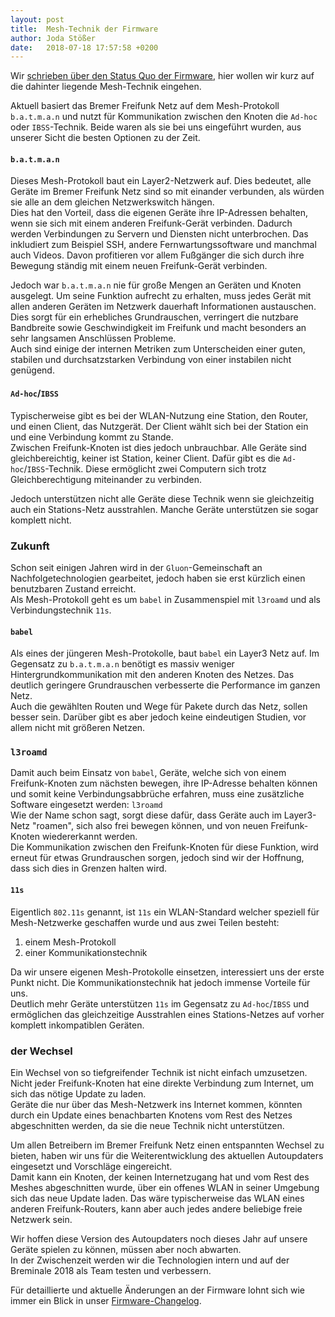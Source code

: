 ```yaml
---
layout: post
title:  Mesh-Technik der Firmware
author: Joda Stößer
date:   2018-07-18 17:57:58 +0200
---
```

Wir [schrieben über den Status Quo der Firmware](./firmware-status-quo.html), hier wollen wir kurz auf die dahinter liegende Mesh-Technik eingehen.

Aktuell basiert das Bremer Freifunk Netz auf dem Mesh-Protokoll `b.a.t.m.a.n` und nutzt für Kommunikation zwischen den Knoten die `Ad-hoc` oder `IBSS`-Technik. Beide waren als sie bei uns eingeführt wurden, aus unserer Sicht die besten Optionen zu der Zeit.

#### `b.a.t.m.a.n`
Dieses Mesh-Protokoll baut ein Layer2-Netzwerk auf. Dies bedeutet, alle Geräte im Bremer Freifunk Netz sind so mit einander verbunden, als würden sie alle an dem gleichen Netzwerkswitch hängen.  
Dies hat den Vorteil, dass die eigenen Geräte ihre IP-Adressen behalten, wenn sie sich mit einem anderen Freifunk-Gerät verbinden. Dadurch werden Verbindungen zu Servern und Diensten nicht unterbrochen. Das inkludiert zum Beispiel SSH, andere Fernwartungssoftware und manchmal auch Videos. Davon profitieren vor allem Fußgänger die sich durch ihre Bewegung ständig mit einem neuen Freifunk-Gerät verbinden.

Jedoch war `b.a.t.m.a.n` nie für große Mengen an Geräten und Knoten ausgelegt. Um seine Funktion aufrecht zu erhalten, muss jedes Gerät mit allen anderen Geräten im Netzwerk dauerhaft Informationen austauschen. Dies sorgt für ein erhebliches Grundrauschen, verringert die nutzbare Bandbreite sowie Geschwindigkeit im Freifunk und macht besonders an sehr langsamen Anschlüssen Probleme.  
Auch sind einige der internen Metriken zum Unterscheiden einer guten, stabilen und durchsatzstarken Verbindung von einer instabilen nicht genügend.

#### `Ad-hoc`/`IBSS`
Typischerweise gibt es bei der WLAN-Nutzung eine Station, den Router, und einen Client, das Nutzgerät. Der Client wählt sich bei der Station ein und eine Verbindung kommt zu Stande.  
Zwischen Freifunk-Knoten ist dies jedoch unbrauchbar. Alle Geräte sind gleichbereichtig, keiner ist Station, keiner Client. Dafür gibt es die `Ad-hoc`/`IBSS`-Technik. Diese ermöglicht zwei Computern sich trotz Gleichberechtigung miteinander zu verbinden.

Jedoch unterstützen nicht alle Geräte diese Technik wenn sie gleichzeitig auch ein Stations-Netz ausstrahlen. Manche Geräte unterstützen sie sogar komplett nicht.


### Zukunft
Schon seit einigen Jahren wird in der `Gluon`-Gemeinschaft an Nachfolgetechnologien gearbeitet, jedoch haben sie erst kürzlich einen benutzbaren Zustand erreicht.  
Als Mesh-Protokoll geht es um `babel` in Zusammenspiel mit `l3roamd` und als Verbindungstechnik `11s`.

#### `babel`
Als eines der jüngeren Mesh-Protokolle, baut `babel` ein Layer3 Netz auf. Im Gegensatz zu `b.a.t.m.a.n` benötigt es massiv weniger Hintergrundkommunikation mit den anderen Knoten des Netzes. Das deutlich geringere Grundrauschen verbesserte die Performance im ganzen Netz.  
Auch die gewählten Routen und Wege für Pakete durch das Netz, sollen besser sein. Darüber gibt es aber jedoch keine eindeutigen Studien, vor allem nicht mit größeren Netzen.

### `l3roamd`
Damit auch beim Einsatz von `babel`, Geräte, welche sich von einem Freifunk-Knoten zum nächsten bewegen, ihre IP-Adresse behalten können und somit keine Verbindungsabbrüche erfahren, muss eine zusätzliche Software eingesetzt werden: `l3roamd`  
Wie der Name schon sagt, sorgt diese dafür, dass Geräte auch im Layer3-Netz "roamen", sich also frei bewegen können, und von neuen Freifunk-Knoten wiedererkannt werden.  
Die Kommunikation zwischen den Freifunk-Knoten für diese Funktion, wird erneut für etwas Grundrauschen sorgen, jedoch sind wir der Hoffnung, dass sich dies in Grenzen halten wird.

#### `11s`
Eigentlich `802.11s` genannt, ist `11s` ein WLAN-Standard welcher speziell für Mesh-Netzwerke geschaffen wurde und aus zwei Teilen besteht:

1. einem Mesh-Protokoll
2. einer Kommunikationstechnik

Da wir unsere eigenen Mesh-Protokolle einsetzen, interessiert uns der erste Punkt nicht. Die Kommunikationstechnik hat jedoch immense Vorteile für uns.  
Deutlich mehr Geräte unterstützen `11s` im Gegensatz zu `Ad-hoc`/`IBSS` und ermöglichen das gleichzeitige Ausstrahlen eines Stations-Netzes auf vorher komplett inkompatiblen Geräten.

### der Wechsel
Ein Wechsel von so tiefgreifender Technik ist nicht einfach umzusetzen. Nicht jeder Freifunk-Knoten hat eine direkte Verbindung zum Internet, um sich das nötige Update zu laden.  
Geräte die nur über das Mesh-Netzwerk ins Internet kommen, könnten durch ein Update eines benachbarten Knotens vom Rest des Netzes abgeschnitten werden, da sie die neue Technik nicht unterstützen.

Um allen Betreibern im Bremer Freifunk Netz einen entspannten Wechsel zu bieten, haben wir uns für die Weiterentwicklung des aktuellen Autoupdaters eingesetzt und Vorschläge eingereicht.  
Damit kann ein Knoten, der keinen Internetzugang hat und vom Rest des Meshes abgeschnitten wurde, über ein offenes WLAN in seiner Umgebung sich das neue Update laden. Das wäre typischerweise das WLAN eines anderen Freifunk-Routers, kann aber auch jedes andere beliebige freie Netzwerk sein.

Wir hoffen diese Version des Autoupdaters noch dieses Jahr auf unsere Geräte spielen zu können, müssen aber noch abwarten.  
In der Zwischenzeit werden wir die Technologien intern und auf der Breminale 2018 als Team testen und verbessern.


Für detaillierte und aktuelle Änderungen an der Firmware lohnt sich wie immer ein Blick in unser [Firmware-Changelog](https://wiki.bremen.freifunk.net/Firmware/Changelog).
